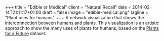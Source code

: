 +++
title = "Edible or Medical"
client = "Natural Recall"
date = 2014-02-14T21:11:17+01:00
draft = false
image = "edible-medical.png"
tagline = "Plant uses for humans"
+++
A network visualization that shows the interconnection between humans and plants. This visualization is an artistic approach to show the many uses of plants for humans, based on the [Plants for a Future](https://pfaf.org/) dataset.